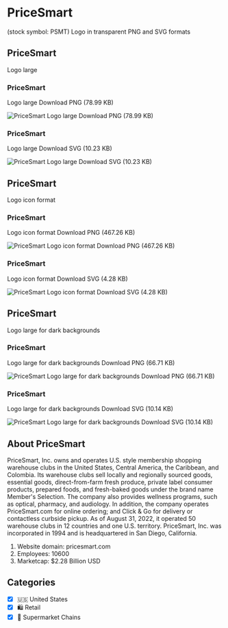 # PriceSmart
 (stock symbol: PSMT) Logo in transparent PNG and SVG formats

## PriceSmart
 Logo large

### PriceSmart
 Logo large Download PNG (78.99 KB)

![PriceSmart
 Logo large Download PNG (78.99 KB)](/img/orig/PSMT_BIG-95550c06.png)

### PriceSmart
 Logo large Download SVG (10.23 KB)

![PriceSmart
 Logo large Download SVG (10.23 KB)](/img/orig/PSMT_BIG-db0c77b3.svg)

## PriceSmart
 Logo icon format

### PriceSmart
 Logo icon format Download PNG (467.26 KB)

![PriceSmart
 Logo icon format Download PNG (467.26 KB)](/img/orig/PSMT-14040f3f.png)

### PriceSmart
 Logo icon format Download SVG (4.28 KB)

![PriceSmart
 Logo icon format Download SVG (4.28 KB)](/img/orig/PSMT-9b7bc6e9.svg)

## PriceSmart
 Logo large for dark backgrounds

### PriceSmart
 Logo large for dark backgrounds Download PNG (66.71 KB)

![PriceSmart
 Logo large for dark backgrounds Download PNG (66.71 KB)](/img/orig/PSMT_BIG.D-bc5807f8.png)

### PriceSmart
 Logo large for dark backgrounds Download SVG (10.14 KB)

![PriceSmart
 Logo large for dark backgrounds Download SVG (10.14 KB)](/img/orig/PSMT_BIG.D-159423f3.svg)

## About PriceSmart


PriceSmart, Inc. owns and operates U.S. style membership shopping warehouse clubs in the United States, Central America, the Caribbean, and Colombia. Its warehouse clubs sell locally and regionally sourced goods, essential goods, direct-from-farm fresh produce, private label consumer products, prepared foods, and fresh-baked goods under the brand name Member's Selection. The company also provides wellness programs, such as optical, pharmacy, and audiology. In addition, the company operates PriceSmart.com for online ordering; and Click & Go for delivery or contactless curbside pickup. As of August 31, 2022, it operated 50 warehouse clubs in 12 countries and one U.S. territory. PriceSmart, Inc. was incorporated in 1994 and is headquartered in San Diego, California.

1. Website domain: pricesmart.com
2. Employees: 10600
3. Marketcap: $2.28 Billion USD


## Categories
- [x] 🇺🇸 United States
- [x] 🛍️ Retail
- [x] 🛒 Supermarket Chains
